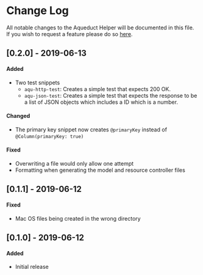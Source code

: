 # Change Log
All notable changes to the Aqueduct Helper will be documented in this file. If you wish to request a feature please do so [here](https://github.com/AzMoza/aqueduct-snippets/issues/new).

## [0.2.0] - 2019-06-13
#### Added
- Two test snippets
    - `aqu-http-test`: Creates a simple test that expects 200 OK.
    - `aqu-json-test`: Creates a simple test that expects the response to be a list of JSON objects which includes a ID which is a number.
#### Changed
- The primary key snippet now creates `@primaryKey` instead of `@Column(primaryKey: true)`
#### Fixed
- Overwriting a file would only allow one attempt
- Formatting when generating the model and resource controller files

## [0.1.1] - 2019-06-12
#### Fixed
- Mac OS files being created in the wrong directory

## [0.1.0] - 2019-06-12
#### Added
- Initial release
